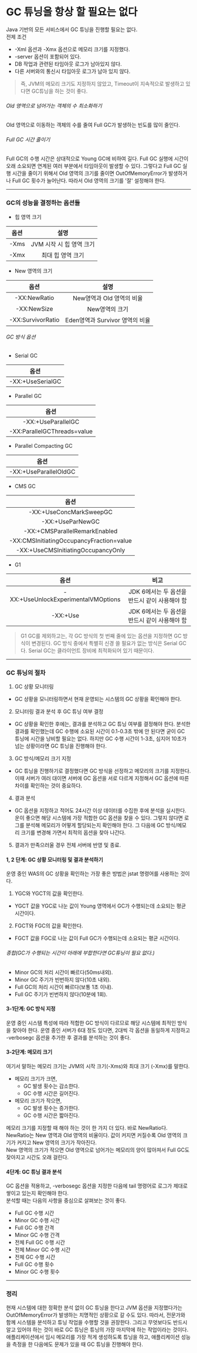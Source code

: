 # GC 튜닝을 항상 할 필요는 없다
Java 기반의 모든 서비스에서 GC 튜닝을 진행할 필요는 없다.<br/>
전제 조건
* -Xml 옵션과 -Xmx 옵션으로 메모리 크기를 지정했다.
* -server 옵션이 포함되어 있다.
* DB 작업과 관련된 타임아웃 로그가 남아있지 않다.
* 다른 서버와의 통신시 타임아웃 로그가 남아 있지 않다.

> 즉, JVM의 메모리 크기도 지정하지 않았고, Timeout이 지속적으로 발생하고 있다면 GC튜닝을 하는 것이 좋다.

###### Old 영역으로 넘어가는 객체의 수 최소화하기
Old 영역으로 이동하는 객체의 수를 줄여 Full GC가 발생하는 빈도를 많이 줄인다.

###### Full GC 시간 줄이기
Full GC의 수행 시간은 상대적으로 Young GC에 비하여 길다. Full GC 실행에 시간이 오래 소요되면 연계된 여러 부분에서 타임아웃이 발생할 수 있다. 그렇다고 Full GC 
실행 시간을 줄이기 위해서 Old 영역의 크기를 줄이면 OutOfMemoryError가 발생하거나 Full GC 횟수가 늘어난다. 따라서 Old 영역의 크기를 '잘' 설정해야 한다.
<hr/>

### GC의 성능을 결정하는 옵션들
* 힙 영역 크기

옵션 | 설명
:------:|:-------:
-Xms | JVM 시작 시 힙 영역 크기
-Xmx | 최대 힙 영역 크기
* New 영역의 크기

옵션 | 설명
:------:|:-------:
-XX:NewRatio | New영역과 Old 영역의 비율
-XX:NewSize | New영역의 크기
-XX:SurvivorRatio | Eden영역과 Survivor 영역의 비율
###### GC 방식 옵션
* Serial GC

옵션 |
:------:|
-XX:+UseSerialGC |

* Parallel GC

옵션 |
:------:|
-XX:+UseParallelGC |
-XX:ParallelGCThreads=value |

* Parallel Compacting GC

옵션 |
:------:|
-XX:+UseParallelOldGC |

* CMS GC

옵션 |
:------:|
-XX:+UseConcMarkSweepGC |
-XX:+UseParNewGC |
-XX:+CMSParallelRemarkEnabled |
-XX:CMSInitiatingOccupancyFraction=value |
-XX:+UseCMSInitiatingOccupancyOnly |

* G1

옵션 | 비고
:------:|:--------:
-XX:+UseUnlockExperimentalVMOptions | JDK 6에서는 두 옵션을 반드시 같이 사용해야 함
-XX:+Use | JDK 6에서는 두 옵션을 반드시 같이 사용해야 함

> G1 GC를 제외하고는, 각 GC 방식의 첫 번째 줄에 있는 옵션을 지정하면 GC 방식이 변경된다. GC 방식 중에서 특별히 신경 쓸 필요가 없는 방식은 Serial GC다.
 Serial GC는 클라이언트 장비에 최적화되어 있기 때문이다.
 <hr/>
 
 ### GC 튜닝의 절차
 1. GC 상황 모니터링
  * GC 상황을 모니터링하면서 현재 운영되는 시스템의 GC 상황을 확인해야 한다.
 2. 모니터링 결과 분석 후 GC 튜닝 여부 결정
  * GC 상황을 확인한 후에는, 결과를 분석하고 GC 튜닝 여부를 결정해야 한다. 분석한 결과를 확인했는데 GC 수행에 소요된 시간이 0.1-0.3초 밖에 안 된다면 굳이 GC 튜닝에 시간을 낭비할 필요는 없다. 하지만 GC 수행 시간이 1-3초, 심지어 10초가 넘는 상황이라면 GC 튜닝을 진행해야 한다.
 3. GC 방식/메모리 크기 지정
  * GC 튜닝을 진행하기로 결정했다면 GC 방식을 선정하고 메모리의 크기를 지정한다. 이때 서버가 여러 대이면 서버에 GC 옵션을 서로 다르게 지정해서 GC 옵션에 따른 차이를 확인하는 것이 중요하다.
4. 결과 분석
 * GC 옵션을 지정하고 적어도 24시간 이상 데이터를 수집한 후에 분석을 실시한다. 운이 좋으면 해당 시스템에 가장 적합한 GC 옵션을 찾을 수 있다. 그렇지 않다면 로그를 분석해 메모리가 어떻게 할당되는지 확인해야 한다. 그 다음에 GC 방식/메모리 크기를 변경해 가면서 최적의 옵션을 찾아 나간다.
5. 결과가 만족으러울 경우 전체 서버에 반영 및 종료.

#### 1, 2 단계: GC 상황 모니터링 및 결과 분석하기
운영 중인 WAS의 GC 상황을 확인하는 가장 좋은 방법은 jstat 명령어를 사용하는 것이다.
1. YGC와 YGCT의 값을 확인한다.
 * YGCT 값을 YGC로 나눈 값이 Young 영역에서 GC가 수행되는데 소요되는 평균 시간이다.
2. FGCT와 FGC의 값을 확인한다.
 * FGCT 값을 FGC로 나눈 값이 Full GC가 수행되는데 소요되는 평균 시간이다.
 
 ###### 종합(GC가 수행되는 시간이 아래에 부합한다면 GC튜닝이 필요 없다.)
 * Minor GC의 처리 시간이 빠르다(50ms내외).
 * Minor GC 주기가 빈번하지 않다(10초 내외).
 * Full GC의 처리 시간이 빠르다(보통 1초 이내).
 * Full GC 주기가 빈번하지 않다(10분에 1회).
 
 #### 3-1단계: GC 방식 지정
 운영 중인 시스템 특성에 따라 적합한 GC 방식이 다르므로 해당 시스템에 최적인 방식을 찾아야 한다. 운영 중인 서버가 6대 정도 있다면, 2대씩 각 옵션을 동일하게 지정하고 -verbosegc 옵션을 추가한 후 결과를 분석하는 것이 좋다.
 
 #### 3-2단계: 메모리 크기
 여기서 말하는 메모리 크기는 JVM의 시작 크기(-Xms)와 최대 크기 (-Xmx)를 말한다.
 * 메모리 크기가 크면, 
   * GC 발생 횟수는 감소한다.
   * GC 수행 시간은 길어진다.
 * 메모리 크기가 작으면, 
   * GC 발생 횟수는 증가한다.
   * GC 수행 시간은 짧아진다.
 
 메모리 크기를 지정할 때 해야 하는 것이 한 가지 더 있다. 바로 NewRatio다.<br/>
 NewRatio는 New 영역과 Old 영역의 비율이다. 값이 커지면 커질수록 Old 영역의 크기가 커지고 New 영역의 크기가 작아진다.<br/>
 New 영역의 크기가 작으면 Old 영역으로 넘어가는 메모리의 양이 많아져서 Full GC도 잦아지고 시간도 오래 걸린다.
 
 #### 4단계: GC 튜닝 결과 분석
 GC 옵션을 적용하고, -verbosegc 옵션을 지정한 다음에 tail 명령어로 로그가 제대로 쌓이고 있는지 확인해야 한다. <br/>
 분석할 때는 다음의 사항을 중심으로 살펴보는 것이 좋다.
 * Full GC 수행 시간
 * Minor GC 수행 시간
 * Full GC 수행 간격
 * Minor GC 수행 간격
 * 전체 Full GC 수행 시간
 * 전체 Minor GC 수행 시간
 * 전체 GC 수행 시간
 * Full GC 수행 횟수
 * Minor GC 수행 횟수
 <hr/>
 
 ### 정리
 현재 시스템에 대한 정확한 분석 없이 GC 튜닝을 한다고 JVM 옵션을 지정했다가는 OutOfMemoryError가 발생하는 치명적인 상황으로 갈 수도 있다. 따라서, 전문가와 함께 시스템을 분석하고 튜닝 작업을 수행할 것을 권장한다. 그리고 무엇보다도 반드시 알고 있어야 하는 것이 바로 GC 튜닝은 튜닝의 가장 마지막에 하는 작업이라는 것이다. 애플리케이션에서 임시 메모리를 가장 적게 생성하도록 튜닝을 하고, 애플리케이션 성능을 측정을 한 다음에도 문제가 있을 때 GC 튜닝을 진행해야 한다.
 
 
